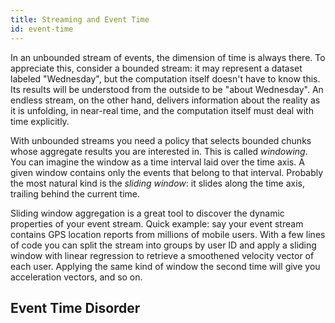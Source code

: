 ```yaml
---
title: Streaming and Event Time
id: event-time
---
```


In an unbounded stream of events, the dimension of time is always there.
To appreciate this, consider a bounded stream: it may represent a
dataset labeled "Wednesday", but the computation itself doesn't have
to know this. Its results will be understood from the outside to be
"about Wednesday". An endless stream, on the other hand, delivers
information about the reality as it is unfolding, in near-real time, and
the computation itself must deal with time explicitly.

With unbounded streams you need a policy that selects bounded chunks
whose aggregate results you are interested in. This is called
*windowing*. You can imagine the window as a time interval laid over the
time axis. A given window contains only the events that belong to that
interval. Probably the most natural kind is the *sliding window*: it
slides along the time axis, trailing behind the current time.

Sliding window aggregation is a great tool to discover the dynamic
properties of your event stream. Quick example: say your event stream
contains GPS location reports from millions of mobile users. With a few
lines of code you can split the stream into groups by user ID and apply
a sliding window with linear regression to retrieve a smoothened
velocity vector of each user. Applying the same kind of window the
second time will give you acceleration vectors, and so on.

## Event Time Disorder
